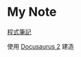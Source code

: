# My Note

[程式筆記](https://ellieku.github.io/my-note/)

使用 [Docusaurus 2](https://docusaurus.io/) 建造


